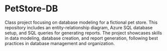 # PetStore-DB
 Class project focusing on database modeling for a fictional pet store. This repository includes an entity-relationship diagram, Azure SQL database setup, and SQL queries for generating reports. The project showcases skills in data modeling, database creation, and report generation, following best practices in database management and organization.
